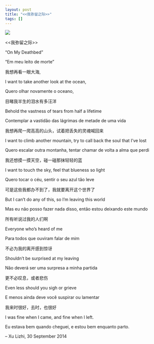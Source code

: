 ```yaml
---
layout: post
title: "<<我弥留之际>>"
tags: []
---
```


![](https://miro.medium.com/max/3000/1*mIAk3ySY5jGx2PvI2v8stw.jpeg)

<<我弥留之际>>

“On My Deathbed”

“Em meu leito de morte”

我想再看一眼大海,

I want to take another look at the ocean,

Quero olhar novamente o oceano,


目睹我半生的泪水有多汪洋

Behold the vastness of tears from half a lifetime

Contemplar a vastidão das lágrimas de metade de uma vida

我想再爬一爬高高的山头，试着把丢失的灵魂喊回来

I want to climb another mountain, try to call back the soul that I’ve lost

Quero escalar outra montanha, tentar chamar de volta a alma que perdi


我还想摸一摸天空，碰一碰那抹轻轻的蓝

I want to touch the sky, feel that blueness so light

Quero tocar o céu, sentir o seu azul tão leve

可是这些我都办不到了，我就要离开这个世界了

But I can’t do any of this, so I’m leaving this world

Mas eu não posso fazer nada disso, então estou deixando este mundo

所有听说过我的人们啊

Everyone who’s heard of me

Para todos que ouviram falar de mim

不必为我的离开感到惊讶

Shouldn’t be surprised at my leaving

Não deverá ser uma surpresa a minha partida


更不必叹息，或者悲伤

Even less should you sigh or grieve

E menos ainda deve você suspirar ou lamentar

我来时很好，去时，也很好

I was fine when I came, and fine when I left.

Eu estava bem quando cheguei, e estou bem enquanto parto.

– Xu Lizhi, 30 September 2014
